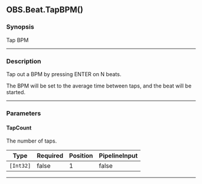 OBS.Beat.TapBPM()
-----------------

### Synopsis
Tap BPM

---

### Description

Tap out a BPM by pressing ENTER on N beats.

The BPM will be set to the average time between taps, and the beat will be started.

---

### Parameters
#### **TapCount**
The number of taps.

|Type     |Required|Position|PipelineInput|
|---------|--------|--------|-------------|
|`[Int32]`|false   |1       |false        |

---
